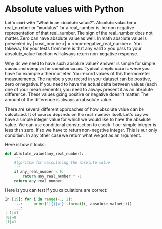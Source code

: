 # Absolute values with Python

Let's start with "What is an absolute value?". Absolute value for a real_number or "modulus" for a real_number is the non negative representation of that real_number. The sign of the real_number does not matter. Zero can have absolute value as well. In math absolute value is presented by |<real_number>| = <non-negative_real_number>. Your takeway for your tests from here is that any valid x you pass to your absolute_value function will always return non-negative response.

Why do we need to have such absolute value? Answer is simple for simple cases and complex for complex cases. Typical simple case is when you have for example a thermometer. You record values of this thermometer measurements. The numbers you record in your dataset can be positive, zero or negative. If you need to have the actual delta between values (each one of your measurements), you need to always present it as an absolute difference. These values going positive or negative doesn't matter. The amount of the difference is always an absolute value.

There are several different approaches of how absolute value can be calculated. It of course depends on the real_number itself.
Let's say we have a simple integer value for which we would like to have the absolute value. We can use conditional construction to check if our simple integer is less than zero. If so we have to return non-negative integer. This is our only condition. In any other case we return what we got as an argument.

Here is how it looks:
```python
def absolute_value(any_real_number):
    '''
    Algorithm for calculating the absolute value
    '''
    if any_real_number < 0:
        return any_real_number * -1
    return any_real_number
```

Here is you can test if you calculations are correct:
```python
In [15]: for i in range(-1, 2):
    ...:     print('|{}|={}'.format(i, absolute_value(i)))
    ...:     
|-1|=1
|0|=0
|1|=1

```
